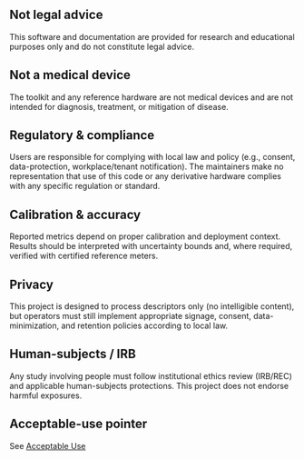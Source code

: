 ## Not legal advice
This software and documentation are provided for research and educational purposes only and do not constitute legal advice.

## Not a medical device
The toolkit and any reference hardware are not medical devices and are not intended for diagnosis, treatment, or mitigation of disease.

## Regulatory & compliance
Users are responsible for complying with local law and policy (e.g., consent, data-protection, workplace/tenant notification). The maintainers make no representation that use of this code or any derivative hardware complies with any specific regulation or standard.

## Calibration & accuracy
Reported metrics depend on proper calibration and deployment context. Results should be interpreted with uncertainty bounds and, where required, verified with certified reference meters.

## Privacy
This project is designed to process descriptors only (no intelligible content), but operators must still implement appropriate signage, consent, data-minimization, and retention policies according to local law.

## Human-subjects / IRB
Any study involving people must follow institutional ethics review (IRB/REC) and applicable human-subjects protections. This project does not endorse harmful exposures.

## Acceptable-use pointer
See [Acceptable Use](ACCEPTABLE_USE.md)
